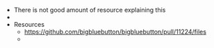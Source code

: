 - There is not good amount of resource explaining this
-
- Resources
	- https://github.com/bigbluebutton/bigbluebutton/pull/11224/files
	-
